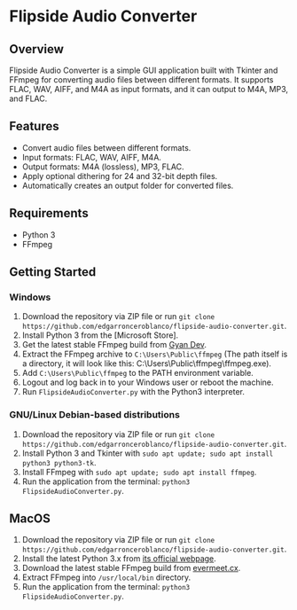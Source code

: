 # Flipside Audio Converter

## Overview

Flipside Audio Converter is a simple GUI application built with Tkinter and FFmpeg for converting audio files between different formats. It supports FLAC, WAV, AIFF, and M4A as input formats, and it can output to M4A, MP3, and FLAC.

## Features

- Convert audio files between different formats.
- Input formats: FLAC, WAV, AIFF, M4A.
- Output formats: M4A (lossless), MP3, FLAC.
- Apply optional dithering for 24 and 32-bit depth files.
- Automatically creates an output folder for converted files.

## Requirements

- Python 3
- FFmpeg

## Getting Started

### Windows

1. Download the repository via ZIP file or run `git clone https://github.com/edgarronceroblanco/flipside-audio-converter.git`.
2. Install Python 3 from the [Microsoft Store].
3. Get the latest stable FFmpeg build from [Gyan Dev](https://www.gyan.dev/ffmpeg/builds/ffmpeg-release-full.7z).
4. Extract the FFmpeg archive to `C:\Users\Public\ffmpeg` (The path itself is a directory, it will look like this: C:\Users\Public\ffmpeg\ffmpeg.exe).
5. Add `C:\Users\Public\ffmpeg` to the PATH environment variable.
6. Logout and log back in to your Windows user or reboot the machine.
7. Run `FlipsideAudioConverter.py` with the Python3 interpreter.

### GNU/Linux Debian-based distributions

1. Download the repository via ZIP file or run `git clone https://github.com/edgarronceroblanco/flipside-audio-converter.git`.
2. Install Python 3 and Tkinter with `sudo apt update; sudo apt install python3 python3-tk`.
3. Install FFmpeg with `sudo apt update; sudo apt install ffmpeg`.
4. Run the application from the terminal: `python3 FlipsideAudioConverter.py`.

## MacOS

1. Download the repository via ZIP file or run `git clone https://github.com/edgarronceroblanco/flipside-audio-converter.git`.
2. Install the latest Python 3.x from [its official webpage](https://www.python.org/downloads/).
3. Download the latest stable FFmpeg build from [evermeet.cx](https://evermeet.cx/ffmpeg/ffmpeg-6.1.1.7z).
4. Extract FFmpeg into `/usr/local/bin` directory.
5. Run the application from the terminal: `python3 FlipsideAudioConverter.py`.

